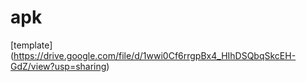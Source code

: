 # apk

[template] (https://drive.google.com/file/d/1wwi0Cf6rrgpBx4_HIhDSQbqSkcEH-GdZ/view?usp=sharing)

